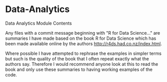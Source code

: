 # Data-Analytics
Data Analytics Module Contents

Any files with a commit message beginning with "R for Data Science..." are summaries
I have made based on the book R for Data Science which has been made available 
online by the authors http://r4ds.had.co.nz/index.html.

Where possible I have attempted to rephrase the examples in simpler terms but such
is the quality of the book that I often repeat exactly what the authors say. Therefore
I would recommend anyone look at this to read the book and only use these summaries to 
having working examples of the code.
